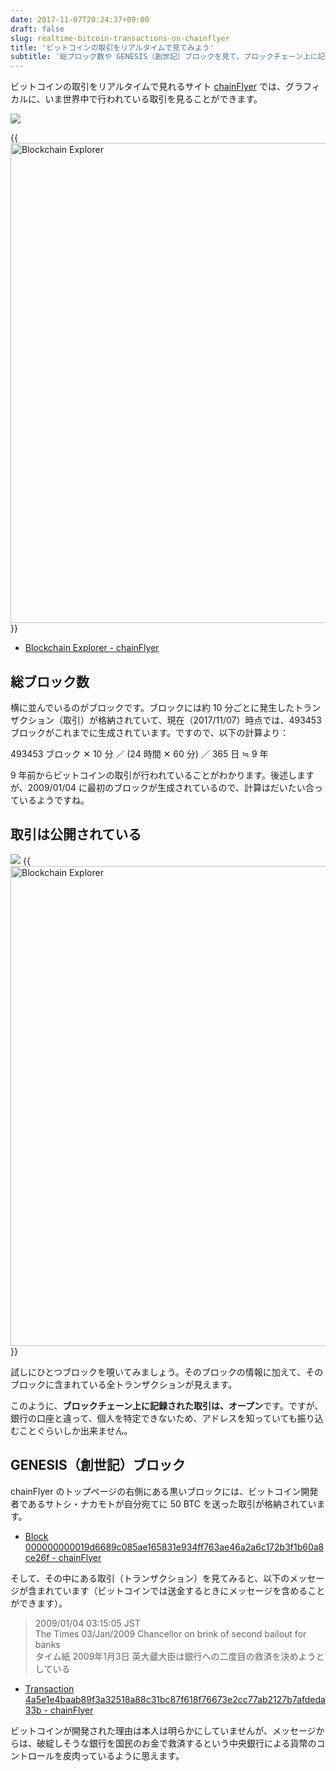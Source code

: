 ```yaml
---
date: 2017-11-07T20:24:37+09:00
draft: false
slug: realtime-bitcoin-transactions-on-chainflyer
title: 'ビットコインの取引をリアルタイムで見てみよう'
subtitle: '総ブロック数や GENESIS（創世記）ブロックを見て、ブロックチェーン上に記録された取引を覗いてみましょう。'
---
```


ビットコインの取引をリアルタイムで見れるサイト <a href="https://chainflyer.bitflyer.jp/" target="_blank">chainFlyer</a> では、グラフィカルに、いま世界中で行われている取引を見ることができます。

![](/images/2017/11/realtime-bitcoin-transactions-1.png)

{{<img src="/images/2017/11/realtime-bitcoin-transactions-1.png" width="1024" height="768" alt="Blockchain Explorer" href="https://chainflyer.bitflyer.jp/">}}

- [Blockchain Explorer - chainFlyer](https://chainflyer.bitflyer.jp/)

## 総ブロック数

横に並んでいるのがブロックです。ブロックには約 10 分ごとに発生したトランザクション（取引）が格納されていて、現在（2017/11/07）時点では、493453 ブロックがこれまでに生成されています。ですので、以下の計算より：

493453 ブロック ✕ 10 分 ／ (24 時間 ✕ 60 分) ／ 365 日 ≒ 9 年

9 年前からビットコインの取引が行われていることがわかります。後述しますが、2009/01/04 に最初のブロックが生成されているので、計算はだいたい合っているようですね。

## 取引は公開されている

![](/images/2017/11/realtime-bitcoin-transactions-2.png)
{{<img src="/images/2017/11/realtime-bitcoin-transactions-2.png" width="1024" height="768" alt="Blockchain Explorer" href="https://chainflyer.bitflyer.jp/">}}

試しにひとつブロックを覗いてみましょう。そのブロックの情報に加えて、そのブロックに含まれている全トランザクションが見えます。

このように、**ブロックチェーン上に記録された取引は、オープン**です。ですが、銀行の口座と違って、個人を特定できないため、アドレスを知っていても振り込むことぐらいしか出来ません。

## GENESIS（創世記）ブロック

chainFlyer のトップページの右側にある黒いブロックには、ビットコイン開発者であるサトシ・ナカモトが自分宛てに 50 BTC を送った取引が格納されています。

- [Block 000000000019d6689c085ae165831e934ff763ae46a2a6c172b3f1b60a8ce26f - chainFlyer](https://chainflyer.bitflyer.jp/Block/000000000019d6689c085ae165831e934ff763ae46a2a6c172b3f1b60a8ce26f)

そして、その中にある取引（トランザクション）を見てみると、以下のメッセージが含まれています（ビットコインでは送金するときにメッセージを含めることができます）。

> 2009/01/04 03:15:05 JST  
> The Times 03/Jan/2009 Chancellor on brink of second bailout for banks  
> タイム紙 2009年1月3日 英大蔵大臣は銀行への二度目の救済を決めようとしている

- [Transaction 4a5e1e4baab89f3a32518a88c31bc87f618f76673e2cc77ab2127b7afdeda33b - chainFlyer](https://chainflyer.bitflyer.jp/Transaction/4a5e1e4baab89f3a32518a88c31bc87f618f76673e2cc77ab2127b7afdeda33b)

ビットコインが開発された理由は本人は明らかにしていませんが、メッセージからは、破綻しそうな銀行を国民のお金で救済するという中央銀行による貨幣のコントロールを皮肉っているように思えます。
